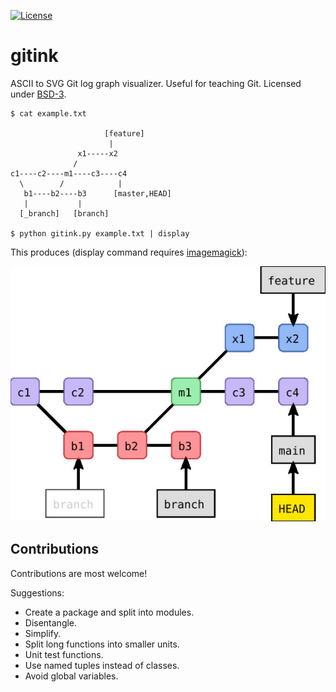 [![License](https://img.shields.io/badge/license-%20BSD--3-blue.svg)](../master/LICENSE)


# gitink

ASCII to SVG Git log graph visualizer.
Useful for teaching Git.
Licensed under [BSD-3](../master/LICENSE).

```shell
$ cat example.txt

                     [feature]
                      |
               x1-----x2
              /
c1----c2----m1----c3----c4
  \        /            |
   b1----b2----b3      [master,HEAD]
   |           |
  [_branch]   [branch]

$ python gitink.py example.txt | display
```

This produces (display command requires [imagemagick](https://www.imagemagick.org)):

![alt text](https://github.com/bast/gitink/raw/master/img/example.jpg "Git log graph example")



## Contributions

Contributions are most welcome!

Suggestions:

- Create a package and split into modules.
- Disentangle.
- Simplify.
- Split long functions into smaller units.
- Unit test functions.
- Use named tuples instead of classes.
- Avoid global variables.
